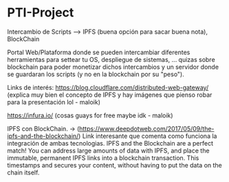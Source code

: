 # PTI-Project

Intercambio de Scripts --> IPFS (buena opción para sacar buena nota), BlockChain

Portal Web/Plataforma donde se pueden intercambiar diferentes herramientas para settear tu OS, despliegue de sistemas, ... quizas sobre blockchain para poder monetizar dichos intercambios y un servidor donde se guardaran los scripts (y no en la blockchain por su "peso").


Links de interés: 
https://blog.cloudflare.com/distributed-web-gateway/ (explica muy bien el concepto de IPFS y hay imágenes que pienso robar para la presentación lol - maloik)

https://infura.io/ (cosas guays for free maybe idk - maloik)



IPFS con BlockChain. -> (https://www.deepdotweb.com/2017/05/09/the-ipfs-and-the-blockchain/) Link interesante que comenta como funciona la integración de ambas tecnologias.
IPFS and the Blockchain are a perfect match! You can address large amounts of data with IPFS, and place the immutable, permanent IPFS links into a blockchain transaction. This timestamps and secures your content, without having to put the data on the chain itself.
